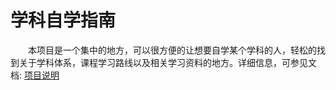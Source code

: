 # 学科自学指南
&emsp;&emsp;本项目是一个集中的地方，可以很方便的让想要自学某个学科的人，轻松的找到关于学科体系，课程学习路线以及相关学习资料的地方。详细信息，可参见文档: [项目说明](https://mugglewei.github.io/learning_compass/posts/intro/)